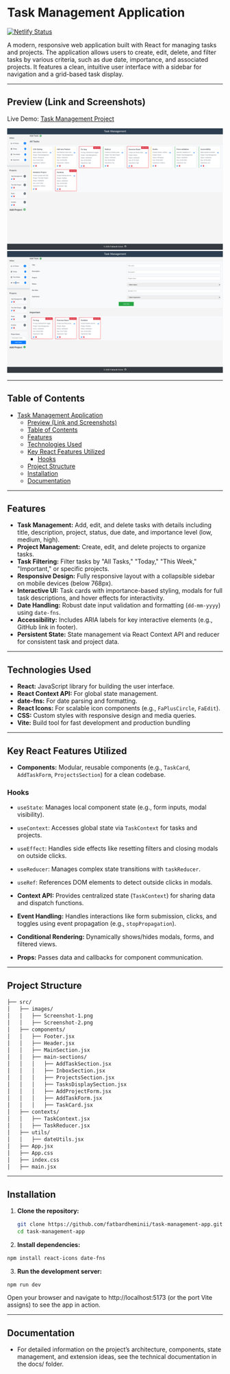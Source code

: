 # Task Management Application

[![Netlify Status](https://api.netlify.com/api/v1/badges/d50dd2a2-882e-40a6-b6dd-27e3e6dcb914/deploy-status)](https://taskmanagement-project.netlify.app/)

A modern, responsive web application built with React for managing tasks and projects. The application allows users to create, edit, delete, and filter tasks by various criteria, such as due date, importance, and associated projects. It features a clean, intuitive user interface with a sidebar for navigation and a grid-based task display.

---

## Preview (Link and Screenshots)

Live Demo: [Task Management Project](https://taskmanagement-project.netlify.app/)

![Screenshot 1 - Different Tasks](src/images/Screenshot-1.png)
![Screenshot 2 - Important Tasks filtered, forms displayed](src/images/Screenshot-2.png) 

---

## Table of Contents

- [Task Management Application](#task-management-application)
  - [Preview (Link and Screenshots)](#preview-link-and-screenshots)
  - [Table of Contents](#table-of-contents)
  - [Features](#features)
  - [Technologies Used](#technologies-used)
  - [Key React Features Utilized](#key-react-features-utilized)
    - [Hooks](#hooks)
  - [Project Structure](#project-structure)
  - [Installation](#installation)
  - [Documentation](#documentation)

---

## Features

- **Task Management:** Add, edit, and delete tasks with details including title, description, project, status, due date, and importance level (low, medium, high).  
- **Project Management:** Create, edit, and delete projects to organize tasks.  
- **Task Filtering:** Filter tasks by "All Tasks," "Today," "This Week," "Important," or specific projects.  
- **Responsive Design:** Fully responsive layout with a collapsible sidebar on mobile devices (below 768px).  
- **Interactive UI:** Task cards with importance-based styling, modals for full task descriptions, and hover effects for interactivity.  
- **Date Handling:** Robust date input validation and formatting (`dd-mm-yyyy`) using `date-fns`.  
- **Accessibility:** Includes ARIA labels for key interactive elements (e.g., GitHub link in footer).  
- **Persistent State:** State management via React Context API and reducer for consistent task and project data.

---

## Technologies Used

- **React:** JavaScript library for building the user interface.  
- **React Context API:** For global state management.  
- **date-fns:** For date parsing and formatting.  
- **React Icons:** For scalable icon components (e.g., `FaPlusCircle`, `FaEdit`).  
- **CSS:** Custom styles with responsive design and media queries.  
- **Vite:** Build tool for fast development and production bundling 

---

## Key React Features Utilized

- **Components:** Modular, reusable components (e.g., `TaskCard`, `AddTaskForm`, `ProjectsSection`) for a clean codebase.

### Hooks

- `useState`: Manages local component state (e.g., form inputs, modal visibility).  
- `useContext`: Accesses global state via `TaskContext` for tasks and projects.  
- `useEffect`: Handles side effects like resetting filters and closing modals on outside clicks.  
- `useReducer`: Manages complex state transitions with `taskReducer`.  
- `useRef`: References DOM elements to detect outside clicks in modals.

- **Context API:** Provides centralized state (`TaskContext`) for sharing data and dispatch functions.  
- **Event Handling:** Handles interactions like form submission, clicks, and toggles using event propagation (e.g., `stopPropagation`).  
- **Conditional Rendering:** Dynamically shows/hides modals, forms, and filtered views.  
- **Props:** Passes data and callbacks for component communication.

---

## Project Structure
```
├── src/
│   ├── images/
│   │   ├── Screenshot-1.png
│   │   ├── Screenshot-2.png
│   ├── components/
│   │   ├── Footer.jsx
│   │   ├── Header.jsx
│   │   ├── MainSection.jsx
│   │   ├── main-sections/
│   │   │   ├── AddTaskSection.jsx
│   │   │   ├── InboxSection.jsx
│   │   │   ├── ProjectsSection.jsx
│   │   │   ├── TasksDisplaySection.jsx
│   │   │   ├── AddProjectForm.jsx
│   │   │   ├── AddTaskForm.jsx
│   │   │   ├── TaskCard.jsx
│   ├── contexts/
│   │   ├── TaskContext.jsx
│   │   ├── TaskReducer.jsx
│   ├── utils/
│   │   ├── dateUtils.jsx
│   ├── App.jsx
│   ├── App.css
│   ├── index.css
│   ├── main.jsx
```
---

## Installation

1. **Clone the repository:**

   ```bash
   git clone https://github.com/fatbardheminii/task-management-app.git
   cd task-management-app

2. **Install dependencies:**

  ```bash
  npm install react-icons date-fns
  ```

3. **Run the development server:**

  ```bash
  npm run dev
  ```

  Open your browser and navigate to http://localhost:5173 (or the port Vite assigns) to see the app in action.

  ---

  ## Documentation

  - For detailed information on the project’s architecture, components, state management, and extension ideas, see the technical documentation in the docs/ folder.
